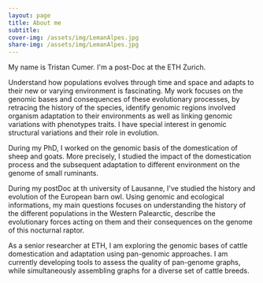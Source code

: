 ```yaml
---
layout: page
title: About me
subtitle: 
cover-img: /assets/img/LemanAlpes.jpg
share-img: /assets/img/LemanAlpes.jpg
---
```


My name is Tristan Cumer. I'm a post-Doc at the ETH Zurich.

Understand how populations evolves through time and space and adapts to their new or varying environment is fascinating. My work focuses on the genomic bases and consequences of these evolutionary processes, by retracing the history of the species, identify genomic regions involved organism adaptation to their environments as well as linking genomic variations with phenotypes traits. I have special interest in genomic structural variations and their role in evolution.

During my PhD, I worked on the genomic basis of the domestication of sheep and goats. More precisely, I studied the impact of the domestication process and the subsequent adaptation to different environment on the genome of small ruminants.

During my postDoc at th university of Lausanne, I've studied the history and evolution of the European barn owl. Using genomic and ecological informations, my main questions focuses on understanding the history of the different populations in the Western Palearctic, describe the evolutionary forces acting on them and their consequences on the genome of this nocturnal raptor.

As a senior researcher at ETH, I am exploring the genomic bases of cattle domestication and adaptation using pan-genomic approaches. I am currently developing tools to assess the quality of pan-genome graphs, while simultaneously assembling graphs for a diverse set of cattle breeds.
